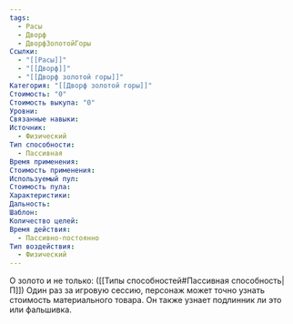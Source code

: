 ```yaml
---
tags:
  - Расы
  - Дворф
  - ДворфЗолотойГоры
Ссылки:
  - "[[Расы]]"
  - "[[Дворф]]"
  - "[[Дворф золотой горы]]"
Категория: "[[Дворф золотой горы]]"
Стоимость: "0"
Стоимость выкупа: "0"
Уровни: 
Связанные навыки: 
Источник:
  - Физический
Тип способности:
  - Пассивная
Время применения: 
Стоимость применения: 
Используемый пул: 
Стоимость пула: 
Характеристики: 
Дальность: 
Шаблон: 
Количество целей: 
Время действия:
  - Пассивно-постоянно
Тип воздействия:
  - Физический
---
```

О золото и не только:
([[Типы способностей#Пассивная способность|П]]) Один раз за игровую сессию, персонаж может точно узнать стоимость материального товара. Он также узнает подлинник ли это или фальшивка.  






